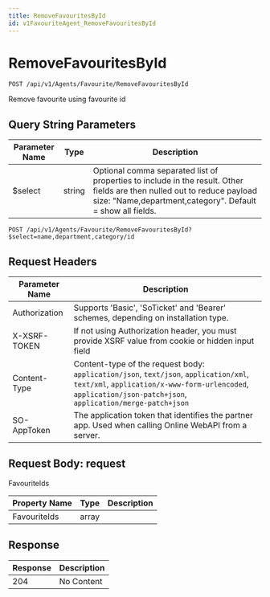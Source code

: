 ```yaml
---
title: RemoveFavouritesById
id: v1FavouriteAgent_RemoveFavouritesById
---
```


# RemoveFavouritesById

```http
POST /api/v1/Agents/Favourite/RemoveFavouritesById
```

Remove favourite using favourite id







## Query String Parameters

| Parameter Name | Type |  Description |
|----------------|------|--------------|
| $select | string |  Optional comma separated list of properties to include in the result. Other fields are then nulled out to reduce payload size: "Name,department,category". Default = show all fields. |

```http
POST /api/v1/Agents/Favourite/RemoveFavouritesById?$select=name,department,category/id
```


## Request Headers

| Parameter Name | Description |
|----------------|-------------|
| Authorization  | Supports 'Basic', 'SoTicket' and 'Bearer' schemes, depending on installation type. |
| X-XSRF-TOKEN   | If not using Authorization header, you must provide XSRF value from cookie or hidden input field |
| Content-Type | Content-type of the request body: `application/json`, `text/json`, `application/xml`, `text/xml`, `application/x-www-form-urlencoded`, `application/json-patch+json`, `application/merge-patch+json` |
| SO-AppToken | The application token that identifies the partner app. Used when calling Online WebAPI from a server. |

## Request Body: request  

FavouriteIds 

| Property Name | Type |  Description |
|----------------|------|--------------|
| FavouriteIds | array |  |


## Response


| Response | Description |
|----------------|-------------|
| 204 | No Content |